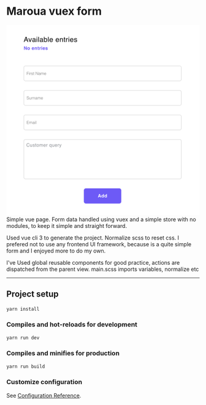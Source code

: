 # Maroua vuex form
![](./public/readme-image.png)
Simple vue page. Form data handled using vuex and a simple store with no modules, to keep it simple and straight forward.

Used vue cli 3 to generate the project.
Normalize scss to reset css.
I prefered not to use any frontend UI framework, because is a quite simple form and I enjoyed more to do my own.

I've Used global reusable components for good practice, actions are dispatched from the parent view.
main.scss imports variables, normalize etc

-----

## Project setup
```
yarn install
```
### Compiles and hot-reloads for development
```
yarn run dev
```

### Compiles and minifies for production
```
yarn run build
```

### Customize configuration
See [Configuration Reference](https://cli.vuejs.org/config/).
